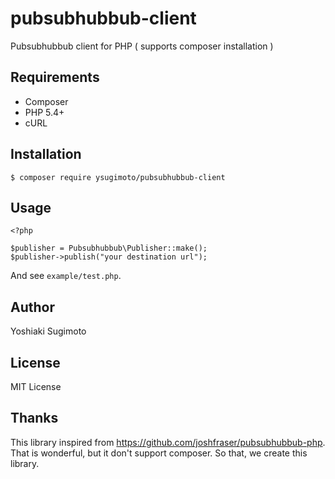 # pubsubhubbub-client
Pubsubhubbub client for PHP ( supports composer installation )

## Requirements

- Composer
- PHP 5.4+
- cURL

## Installation

```
$ composer require ysugimoto/pubsubhubbub-client
```

## Usage

```
<?php

$publisher = Pubsubhubbub\Publisher::make();
$publisher->publish("your destination url");
```

And see `example/test.php`.

## Author

Yoshiaki Sugimoto

## License

MIT License

## Thanks

This library inspired from https://github.com/joshfraser/pubsubhubbub-php. That is wonderful, but it don't support composer. So that, we create this library.
